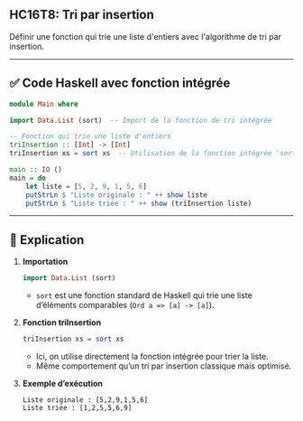 ## HC16T8: Tri par insertion

Définir une fonction qui trie une liste d'entiers avec l'algorithme de tri par insertion.

---

## ✅ Code Haskell avec fonction intégrée

```haskell
module Main where

import Data.List (sort)  -- Import de la fonction de tri intégrée

-- Fonction qui trie une liste d'entiers
triInsertion :: [Int] -> [Int]
triInsertion xs = sort xs  -- Utilisation de la fonction intégrée 'sort'

main :: IO ()
main = do
    let liste = [5, 2, 9, 1, 5, 6]
    putStrLn $ "Liste originale : " ++ show liste
    putStrLn $ "Liste triée : " ++ show (triInsertion liste)
```

---

## 📝 Explication

1. **Importation**

   ```haskell
   import Data.List (sort)
   ```

   * `sort` est une fonction standard de Haskell qui trie une liste d’éléments comparables (`Ord a => [a] -> [a]`).

2. **Fonction triInsertion**

   ```haskell
   triInsertion xs = sort xs
   ```

   * Ici, on utilise directement la fonction intégrée pour trier la liste.
   * Même comportement qu’un tri par insertion classique mais optimisé.

3. **Exemple d’exécution**

   ```
   Liste originale : [5,2,9,1,5,6]
   Liste triée : [1,2,5,5,6,9]
   ```
